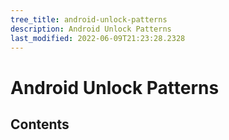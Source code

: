 ```yaml
---
tree_title: android-unlock-patterns
description: Android Unlock Patterns
last_modified: 2022-06-09T21:23:28.2328
---
```


# Android Unlock Patterns

## Contents
